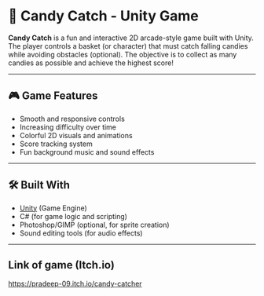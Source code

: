 # 🍬 Candy Catch - Unity Game

**Candy Catch** is a fun and interactive 2D arcade-style game built with Unity. The player controls a basket (or character) that must catch falling candies while avoiding obstacles (optional). The objective is to collect as many candies as possible and achieve the highest score!

---

## 🎮 Game Features

- Smooth and responsive controls
- Increasing difficulty over time
- Colorful 2D visuals and animations
- Score tracking system
- Fun background music and sound effects

---

## 🛠️ Built With

- [Unity](https://unity.com/) (Game Engine)
- C# (for game logic and scripting)
- Photoshop/GIMP (optional, for sprite creation)
- Sound editing tools (for audio effects)

---

## Link of game (Itch.io)
https://pradeep-09.itch.io/candy-catcher
